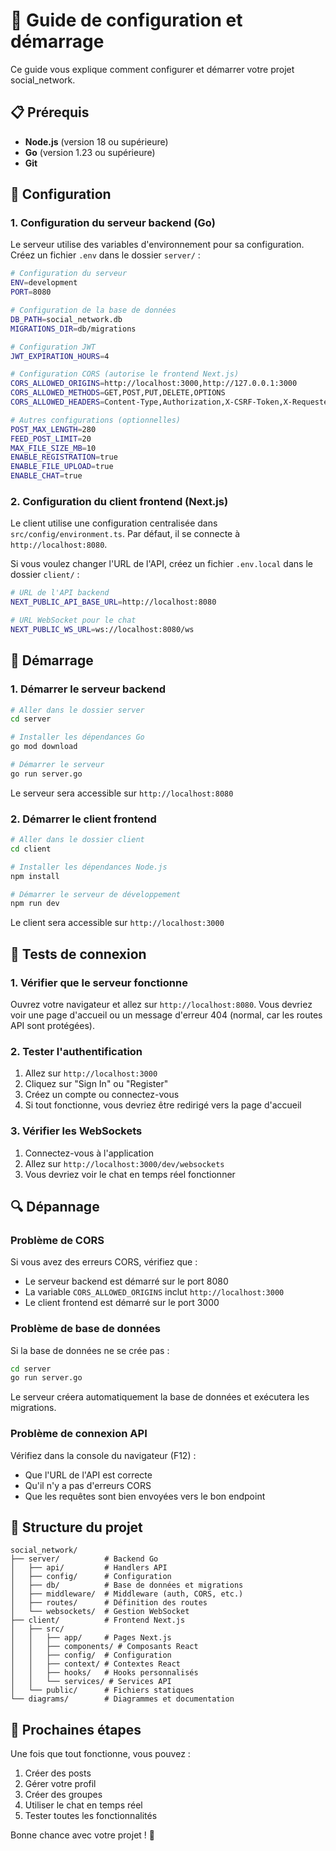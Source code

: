 # 🚀 Guide de configuration et démarrage

Ce guide vous explique comment configurer et démarrer votre projet social_network.

## 📋 Prérequis

- **Node.js** (version 18 ou supérieure)
- **Go** (version 1.23 ou supérieure)
- **Git**

## 🔧 Configuration

### 1. Configuration du serveur backend (Go)

Le serveur utilise des variables d'environnement pour sa configuration. Créez un fichier `.env` dans le dossier `server/` :

```bash
# Configuration du serveur
ENV=development
PORT=8080

# Configuration de la base de données
DB_PATH=social_network.db
MIGRATIONS_DIR=db/migrations

# Configuration JWT
JWT_EXPIRATION_HOURS=4

# Configuration CORS (autorise le frontend Next.js)
CORS_ALLOWED_ORIGINS=http://localhost:3000,http://127.0.0.1:3000
CORS_ALLOWED_METHODS=GET,POST,PUT,DELETE,OPTIONS
CORS_ALLOWED_HEADERS=Content-Type,Authorization,X-CSRF-Token,X-Requested-With

# Autres configurations (optionnelles)
POST_MAX_LENGTH=280
FEED_POST_LIMIT=20
MAX_FILE_SIZE_MB=10
ENABLE_REGISTRATION=true
ENABLE_FILE_UPLOAD=true
ENABLE_CHAT=true
```

### 2. Configuration du client frontend (Next.js)

Le client utilise une configuration centralisée dans `src/config/environment.ts`.
Par défaut, il se connecte à `http://localhost:8080`.

Si vous voulez changer l'URL de l'API, créez un fichier `.env.local` dans le dossier `client/` :

```bash
# URL de l'API backend
NEXT_PUBLIC_API_BASE_URL=http://localhost:8080

# URL WebSocket pour le chat
NEXT_PUBLIC_WS_URL=ws://localhost:8080/ws
```

## 🚀 Démarrage

### 1. Démarrer le serveur backend

```bash
# Aller dans le dossier server
cd server

# Installer les dépendances Go
go mod download

# Démarrer le serveur
go run server.go
```

Le serveur sera accessible sur `http://localhost:8080`

### 2. Démarrer le client frontend

```bash
# Aller dans le dossier client
cd client

# Installer les dépendances Node.js
npm install

# Démarrer le serveur de développement
npm run dev
```

Le client sera accessible sur `http://localhost:3000`

## 🧪 Tests de connexion

### 1. Vérifier que le serveur fonctionne

Ouvrez votre navigateur et allez sur `http://localhost:8080`.
Vous devriez voir une page d'accueil ou un message d'erreur 404 (normal, car les routes API sont protégées).

### 2. Tester l'authentification

1. Allez sur `http://localhost:3000`
2. Cliquez sur "Sign In" ou "Register"
3. Créez un compte ou connectez-vous
4. Si tout fonctionne, vous devriez être redirigé vers la page d'accueil

### 3. Vérifier les WebSockets

1. Connectez-vous à l'application
2. Allez sur `http://localhost:3000/dev/websockets`
3. Vous devriez voir le chat en temps réel fonctionner

## 🔍 Dépannage

### Problème de CORS

Si vous avez des erreurs CORS, vérifiez que :

- Le serveur backend est démarré sur le port 8080
- La variable `CORS_ALLOWED_ORIGINS` inclut `http://localhost:3000`
- Le client frontend est démarré sur le port 3000

### Problème de base de données

Si la base de données ne se crée pas :

```bash
cd server
go run server.go
```

Le serveur créera automatiquement la base de données et exécutera les migrations.

### Problème de connexion API

Vérifiez dans la console du navigateur (F12) :

- Que l'URL de l'API est correcte
- Qu'il n'y a pas d'erreurs CORS
- Que les requêtes sont bien envoyées vers le bon endpoint

## 📁 Structure du projet

```
social_network/
├── server/          # Backend Go
│   ├── api/         # Handlers API
│   ├── config/      # Configuration
│   ├── db/          # Base de données et migrations
│   ├── middleware/  # Middleware (auth, CORS, etc.)
│   ├── routes/      # Définition des routes
│   └── websockets/  # Gestion WebSocket
├── client/          # Frontend Next.js
│   ├── src/
│   │   ├── app/     # Pages Next.js
│   │   ├── components/ # Composants React
│   │   ├── config/  # Configuration
│   │   ├── context/ # Contextes React
│   │   ├── hooks/   # Hooks personnalisés
│   │   └── services/ # Services API
│   └── public/      # Fichiers statiques
└── diagrams/        # Diagrammes et documentation
```

## 🎯 Prochaines étapes

Une fois que tout fonctionne, vous pouvez :

1. Créer des posts
2. Gérer votre profil
3. Créer des groupes
4. Utiliser le chat en temps réel
5. Tester toutes les fonctionnalités

Bonne chance avec votre projet ! 🎉
